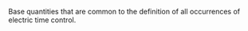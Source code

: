 Base quantities that are common to the definition of all occurrences of electric time control.

<!-- end of short definition -->

